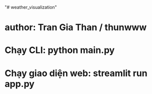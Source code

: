 "# weather_visualization" 

# author: Tran Gia Than / thunwww

# Chạy CLI: python main.py

# Chạy giao diện web: streamlit run app.py
